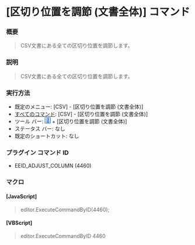 # \[区切り位置を調節 (文書全体)\] コマンド

### 概要

> CSV文書にある全ての区切り位置を調節します。

### 説明

> CSV文書にある全ての区切り位置を調節します。

### 実行方法

- 既定のメニュー: \[CSV\] - \[区切り位置を調節 (文書全体)\]
- [すべてのコマンド](../../glossary/allcommands): \[CSV\] - \[区切り位置を調節 (文書全体)\]
- ツール バー: ![](../../images/columns_separators.gif) \+ \[区切り位置を調節 (文書全体)\]
- ステータス バー: なし
- 既定のショートカット: なし

### プラグイン コマンド ID

- EEID\_ADJUST\_COLUMN (4460)

### マクロ

#### \[JavaScript\]

> editor.ExecuteCommandByID(4460);

#### \[VBScript\]

> editor.ExecuteCommandByID 4460